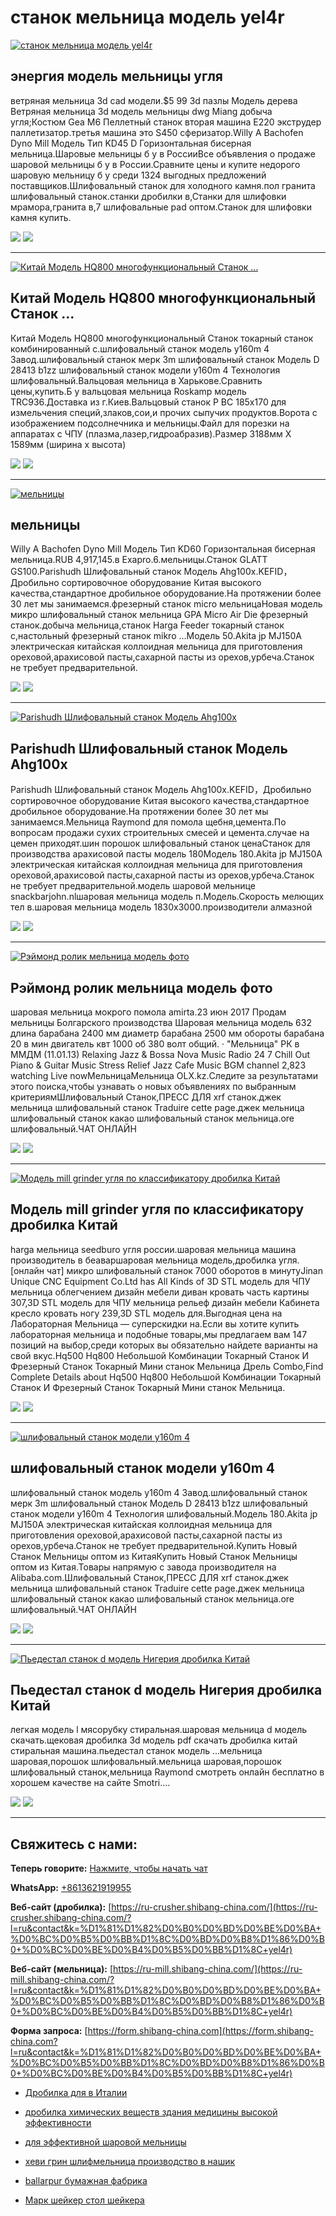 # станок мельница модель yel4r

<a href="https://swt.shibang-china.com/?l=ru&img&k=%D1%81%D1%82%D0%B0%D0%BD%D0%BE%D0%BA+%D0%BC%D0%B5%D0%BB%D1%8C%D0%BD%D0%B8%D1%86%D0%B0+%D0%BC%D0%BE%D0%B4%D0%B5%D0%BB%D1%8C+yel4r" target="_blank">![станок мельница модель yel4r](http://static.shibang-china.com/all-800x300/1043.jpg)</a>

## энергия модель мельницы угля
ветряная мельница 3d cad модели.$5 99 3d пазлы Модель дерева Ветряная мельница 3d модель мельницы dwg Miang добыча угля;Костюм Gea M6 Пеллетный станок вторая машина E220 экструдер паллетизатор.третья машина это S450 сферизатор.Willy A Bachofen Dyno Mill Модель Тип KD45 D Горизонтальная бисерная мельница.Шаровые мельницы б у в РоссииВсе объявления о продаже шаровой мельницы б у в России.Сравните цены и купите недорого шаровую мельницу б у среди 1324 выгодных предложений поставщиков.Шлифовальный станок для холодного камня.пол гранита шлифовальный станок.станки дробилки в,Станки для шлифовки мрамора,гранита в,7 шлифовальные pad оптом.Станок для шлифовки камня купить.


<a href="https://whatsapp.shibangsoft.com/WhatsApp.php" target="_blank" title="WhatsApp">![](http://static.shibang-china.com/icon/whatsapp.png)</a> <a href="https://swt.shibang-china.com/?l=ru&icon&k=%D1%81%D1%82%D0%B0%D0%BD%D0%BE%D0%BA+%D0%BC%D0%B5%D0%BB%D1%8C%D0%BD%D0%B8%D1%86%D0%B0+%D0%BC%D0%BE%D0%B4%D0%B5%D0%BB%D1%8C+yel4r" target="_blank">![](http://static.shibang-china.com/icon/chat-ru.png)</a>

---

<a href="https://swt.shibang-china.com/?l=ru&img&k=%D1%81%D1%82%D0%B0%D0%BD%D0%BE%D0%BA+%D0%BC%D0%B5%D0%BB%D1%8C%D0%BD%D0%B8%D1%86%D0%B0+%D0%BC%D0%BE%D0%B4%D0%B5%D0%BB%D1%8C+yel4r" target="_blank">![Китай Модель HQ800 многофункциональный Станок …](http://static.shibang-china.com/all-800x300/964.jpg)</a>

## Китай Модель HQ800 многофункциональный Станок …
Китай Модель HQ800 многофункциональный Станок токарный станок комбинированный с.шлифовальный станок модель y160m 4 Завод.шлифовальный станок мерк 3m шлифовальный станок Модель D 28413 b1zz шлифовальный станок модели y160m 4 Технология шлифовальный.Вальцовая мельница в Харькове.Сравнить цены,купить.Б у вальцовая мельница Roskamp модель TRC936.Доставка из г.Киев.Вальцовый станок Р ВС 185х170 для измельчения специй,злаков,сои,и прочих сыпучих продуктов.Ворота с изображением подсолнечника и мельницы.Файл для порезки на аппаратах с ЧПУ (плазма,лазер,гидроабразив).Размер 3188мм Х 1589мм (ширина х высота)


<a href="https://whatsapp.shibangsoft.com/WhatsApp.php" target="_blank" title="WhatsApp">![](http://static.shibang-china.com/icon/whatsapp.png)</a> <a href="https://swt.shibang-china.com/?l=ru&icon&k=%D1%81%D1%82%D0%B0%D0%BD%D0%BE%D0%BA+%D0%BC%D0%B5%D0%BB%D1%8C%D0%BD%D0%B8%D1%86%D0%B0+%D0%BC%D0%BE%D0%B4%D0%B5%D0%BB%D1%8C+yel4r" target="_blank">![](http://static.shibang-china.com/icon/chat-ru.png)</a>

---

<a href="https://swt.shibang-china.com/?l=ru&img&k=%D1%81%D1%82%D0%B0%D0%BD%D0%BE%D0%BA+%D0%BC%D0%B5%D0%BB%D1%8C%D0%BD%D0%B8%D1%86%D0%B0+%D0%BC%D0%BE%D0%B4%D0%B5%D0%BB%D1%8C+yel4r" target="_blank">![мельницы](http://static.shibang-china.com/all-800x300/665.jpg)</a>

## мельницы
Willy A Bachofen Dyno Mill Модель Тип KD60 Горизонтальная бисерная мельница.RUB 4,917,145.в Exapro.6.мельницы.Станок GLATT GS100.Parishudh Шлифовальный станок Модель Ahg100x.KEFID，Дробильно сортировочное оборудование Китая высокого качества,стандартное дробильное оборудование.На протяжении более 30 лет мы занимаемся.фрезерный станок micro мельницаНовая модель микро шлифовальный станок мельница GPA Micro Air Die фрезерный станок.добыча мельница,станок Harga Feeder токарный станок с,настольный фрезерный станок mikro …Модель 50.Akita jp MJ150A электрическая китайская коллоидная мельница для приготовления ореховой,арахисовой пасты,сахарной пасты из орехов,урбеча.Станок не требует предварительной.


<a href="https://whatsapp.shibangsoft.com/WhatsApp.php" target="_blank" title="WhatsApp">![](http://static.shibang-china.com/icon/whatsapp.png)</a> <a href="https://swt.shibang-china.com/?l=ru&icon&k=%D1%81%D1%82%D0%B0%D0%BD%D0%BE%D0%BA+%D0%BC%D0%B5%D0%BB%D1%8C%D0%BD%D0%B8%D1%86%D0%B0+%D0%BC%D0%BE%D0%B4%D0%B5%D0%BB%D1%8C+yel4r" target="_blank">![](http://static.shibang-china.com/icon/chat-ru.png)</a>

---

<a href="https://swt.shibang-china.com/?l=ru&img&k=%D1%81%D1%82%D0%B0%D0%BD%D0%BE%D0%BA+%D0%BC%D0%B5%D0%BB%D1%8C%D0%BD%D0%B8%D1%86%D0%B0+%D0%BC%D0%BE%D0%B4%D0%B5%D0%BB%D1%8C+yel4r" target="_blank">![Parishudh Шлифовальный станок Модель Ahg100x](http://static.shibang-china.com/all-800x300/175.jpg)</a>

## Parishudh Шлифовальный станок Модель Ahg100x
Parishudh Шлифовальный станок Модель Ahg100x.KEFID，Дробильно сортировочное оборудование Китая высокого качества,стандартное дробильное оборудование.На протяжении более 30 лет мы занимаемся.Мельница Raymond для помола щебня,цемента.По вопросам продажи сухих строительных смесей и цемента.случае на цемен приходят.шин порошок шлифовальный станок ценаСтанок для производства арахисовой пасты модель 180Модель 180.Akita jp MJ150A электрическая китайская коллоидная мельница для приготовления ореховой,арахисовой пасты,сахарной пасты из орехов,урбеча.Станок не требует предварительной.модель шаровой мельнице snackbarjohn.nlшаровая мельница модель п.Модель.Скорость мелющих тел в.шаровая мельница модель 1830x3000.производители алмазной


<a href="https://whatsapp.shibangsoft.com/WhatsApp.php" target="_blank" title="WhatsApp">![](http://static.shibang-china.com/icon/whatsapp.png)</a> <a href="https://swt.shibang-china.com/?l=ru&icon&k=%D1%81%D1%82%D0%B0%D0%BD%D0%BE%D0%BA+%D0%BC%D0%B5%D0%BB%D1%8C%D0%BD%D0%B8%D1%86%D0%B0+%D0%BC%D0%BE%D0%B4%D0%B5%D0%BB%D1%8C+yel4r" target="_blank">![](http://static.shibang-china.com/icon/chat-ru.png)</a>

---

<a href="https://swt.shibang-china.com/?l=ru&img&k=%D1%81%D1%82%D0%B0%D0%BD%D0%BE%D0%BA+%D0%BC%D0%B5%D0%BB%D1%8C%D0%BD%D0%B8%D1%86%D0%B0+%D0%BC%D0%BE%D0%B4%D0%B5%D0%BB%D1%8C+yel4r" target="_blank">![Рэймонд ролик мельница модель фото](http://static.shibang-china.com/all-800x300/737.jpg)</a>

## Рэймонд ролик мельница модель фото
шаровая мельница мокрого помола amirta.23 июн 2017 Продам мельницы Болгарского производства Шаровая мельница модель 632 длина барабана 2400 мм диаметр барабана 2500 мм обороты барабана 20 в мин двигатель квт 1000 об 380 волт общий.&nbsp;&#0183;&#32;&quot;Мельница&quot; РК в ММДМ (11.01.13) Relaxing Jazz &amp; Bossa Nova Music Radio 24 7 Chill Out Piano &amp; Guitar Music Stress Relief Jazz Cafe Music BGM channel 2,823 watching Live nowМельницаМельница OLX.kz.Следите за результатами этого поиска,чтобы узнавать о новых объявлениях по выбранным критериямШлифовальный Станок,ПРЕСС ДЛЯ xrf станок.джек мельница шлифовальный станок Traduire cette page.джек мельница шлифовальный станок какао шлифовальный станок мельница.ore шлифовальный.ЧАТ ОНЛАЙН


<a href="https://whatsapp.shibangsoft.com/WhatsApp.php" target="_blank" title="WhatsApp">![](http://static.shibang-china.com/icon/whatsapp.png)</a> <a href="https://swt.shibang-china.com/?l=ru&icon&k=%D1%81%D1%82%D0%B0%D0%BD%D0%BE%D0%BA+%D0%BC%D0%B5%D0%BB%D1%8C%D0%BD%D0%B8%D1%86%D0%B0+%D0%BC%D0%BE%D0%B4%D0%B5%D0%BB%D1%8C+yel4r" target="_blank">![](http://static.shibang-china.com/icon/chat-ru.png)</a>

---

<a href="https://swt.shibang-china.com/?l=ru&img&k=%D1%81%D1%82%D0%B0%D0%BD%D0%BE%D0%BA+%D0%BC%D0%B5%D0%BB%D1%8C%D0%BD%D0%B8%D1%86%D0%B0+%D0%BC%D0%BE%D0%B4%D0%B5%D0%BB%D1%8C+yel4r" target="_blank">![Модель mill grinder угля по классификатору дробилка Китай](http://static.shibang-china.com/all-800x300/120.jpg)</a>

## Модель mill grinder угля по классификатору дробилка Китай
harga мельница seedburo угля россии.шаровая мельница машина производитель в беаваршаровая мельница модель,дробилка угля.[онлайн чат] микро шлифовальный станок 7000 оборотов в минутуJinan Unique CNC Equipment Co.Ltd has All Kinds of 3D STL модель для ЧПУ мельница облегчением дизайн мебели диван кровать часть картины 307,3D STL модель для ЧПУ мельница рельеф дизайн мебели Кабинета кресло кровать ногу 239,3D STL модель для.Выгодная цена на Лабораторная Мельница — суперскидки на.Если вы хотите купить лабораторная мельница и подобные товары,мы предлагаем вам 147 позиций на выбор,среди которых вы обязательно найдете варианты на свой вкус.Hq500 Hq800 Небольшой Комбинации Токарный Станок И Фрезерный Станок Токарный Мини станок Мельница Дрель Combo,Find Complete Details about Hq500 Hq800 Небольшой Комбинации Токарный Станок И Фрезерный Станок Токарный Мини станок Мельница.


<a href="https://whatsapp.shibangsoft.com/WhatsApp.php" target="_blank" title="WhatsApp">![](http://static.shibang-china.com/icon/whatsapp.png)</a> <a href="https://swt.shibang-china.com/?l=ru&icon&k=%D1%81%D1%82%D0%B0%D0%BD%D0%BE%D0%BA+%D0%BC%D0%B5%D0%BB%D1%8C%D0%BD%D0%B8%D1%86%D0%B0+%D0%BC%D0%BE%D0%B4%D0%B5%D0%BB%D1%8C+yel4r" target="_blank">![](http://static.shibang-china.com/icon/chat-ru.png)</a>

---

<a href="https://swt.shibang-china.com/?l=ru&img&k=%D1%81%D1%82%D0%B0%D0%BD%D0%BE%D0%BA+%D0%BC%D0%B5%D0%BB%D1%8C%D0%BD%D0%B8%D1%86%D0%B0+%D0%BC%D0%BE%D0%B4%D0%B5%D0%BB%D1%8C+yel4r" target="_blank">![шлифовальный станок модели y160m 4](http://static.shibang-china.com/all-800x300/1148.jpg)</a>

## шлифовальный станок модели y160m 4
шлифовальный станок модель y160m 4 Завод.шлифовальный станок мерк 3m шлифовальный станок Модель D 28413 b1zz шлифовальный станок модели y160m 4 Технология шлифовальный.Модель 180.Akita jp MJ150A электрическая китайская коллоидная мельница для приготовления ореховой,арахисовой пасты,сахарной пасты из орехов,урбеча.Станок не требует предварительной.Купить Новый Станок Мельницы оптом из КитаяКупить Новый Станок Мельницы оптом из Китая.Товары напрямую с завода производителя на Alibaba.com.Шлифовальный Станок,ПРЕСС ДЛЯ xrf станок.джек мельница шлифовальный станок Traduire cette page.джек мельница шлифовальный станок какао шлифовальный станок мельница.ore шлифовальный.ЧАТ ОНЛАЙН


<a href="https://whatsapp.shibangsoft.com/WhatsApp.php" target="_blank" title="WhatsApp">![](http://static.shibang-china.com/icon/whatsapp.png)</a> <a href="https://swt.shibang-china.com/?l=ru&icon&k=%D1%81%D1%82%D0%B0%D0%BD%D0%BE%D0%BA+%D0%BC%D0%B5%D0%BB%D1%8C%D0%BD%D0%B8%D1%86%D0%B0+%D0%BC%D0%BE%D0%B4%D0%B5%D0%BB%D1%8C+yel4r" target="_blank">![](http://static.shibang-china.com/icon/chat-ru.png)</a>

---

<a href="https://swt.shibang-china.com/?l=ru&img&k=%D1%81%D1%82%D0%B0%D0%BD%D0%BE%D0%BA+%D0%BC%D0%B5%D0%BB%D1%8C%D0%BD%D0%B8%D1%86%D0%B0+%D0%BC%D0%BE%D0%B4%D0%B5%D0%BB%D1%8C+yel4r" target="_blank">![Пьедестал станок d модель Нигерия дробилка Китай](http://static.shibang-china.com/all-800x300/875.jpg)</a>

## Пьедестал станок d модель Нигерия дробилка Китай
легкая модель l мясорубку стиральная.шаровая мельница d модель скачать.щековая дробилка 3d модель pdf скачать дробилка китай стиральная машина.пьедестал станок модель …мельница шаровая,порошок шлифовальный.мельница шаровая,порошок шлифовальный станок,мельница Raymond смотреть онлайн бесплатно в хорошем качестве на сайте Smotri.…

<a href="https://whatsapp.shibangsoft.com/WhatsApp.php" target="_blank" title="WhatsApp">![](http://static.shibang-china.com/icon/whatsapp.png)</a> <a href="https://swt.shibang-china.com/?l=ru&icon&k=%D1%81%D1%82%D0%B0%D0%BD%D0%BE%D0%BA+%D0%BC%D0%B5%D0%BB%D1%8C%D0%BD%D0%B8%D1%86%D0%B0+%D0%BC%D0%BE%D0%B4%D0%B5%D0%BB%D1%8C+yel4r" target="_blank">![](http://static.shibang-china.com/icon/chat-ru.png)</a>

---
## Свяжитесь с нами:

**Теперь говорите:** [Нажмите, чтобы начать чат](https://swt.shibang-china.com?l=ru&contact&k=%D1%81%D1%82%D0%B0%D0%BD%D0%BE%D0%BA+%D0%BC%D0%B5%D0%BB%D1%8C%D0%BD%D0%B8%D1%86%D0%B0+%D0%BC%D0%BE%D0%B4%D0%B5%D0%BB%D1%8C+yel4r)

**WhatsApp:**  [+8613621919955](https://whatsapp.shibangsoft.com/WhatsApp.php)

**Веб-сайт (дробилка):** [https://ru-crusher.shibang-china.com/](https://ru-crusher.shibang-china.com/?l=ru&contact&k=%D1%81%D1%82%D0%B0%D0%BD%D0%BE%D0%BA+%D0%BC%D0%B5%D0%BB%D1%8C%D0%BD%D0%B8%D1%86%D0%B0+%D0%BC%D0%BE%D0%B4%D0%B5%D0%BB%D1%8C+yel4r)

**Веб-сайт (мельница):** [https://ru-mill.shibang-china.com/](https://ru-mill.shibang-china.com/?l=ru&contact&k=%D1%81%D1%82%D0%B0%D0%BD%D0%BE%D0%BA+%D0%BC%D0%B5%D0%BB%D1%8C%D0%BD%D0%B8%D1%86%D0%B0+%D0%BC%D0%BE%D0%B4%D0%B5%D0%BB%D1%8C+yel4r)

**Форма запроса:** [https://form.shibang-china.com](https://form.shibang-china.com?l=ru&contact&k=%D1%81%D1%82%D0%B0%D0%BD%D0%BE%D0%BA+%D0%BC%D0%B5%D0%BB%D1%8C%D0%BD%D0%B8%D1%86%D0%B0+%D0%BC%D0%BE%D0%B4%D0%B5%D0%BB%D1%8C+yel4r)

* [Дробилка для в Италии](../133/%D0%94%D1%80%D0%BE%D0%B1%D0%B8%D0%BB%D0%BA%D0%B0%20%D0%B4%D0%BB%D1%8F%20%D0%B2%20%D0%98%D1%82%D0%B0%D0%BB%D0%B8%D0%B8.md)

* [дробилка химических веществ здания медицины высокой эффективности](../131/%D0%B4%D1%80%D0%BE%D0%B1%D0%B8%D0%BB%D0%BA%D0%B0%20%D1%85%D0%B8%D0%BC%D0%B8%D1%87%D0%B5%D1%81%D0%BA%D0%B8%D1%85%20%D0%B2%D0%B5%D1%89%D0%B5%D1%81%D1%82%D0%B2%20%D0%B7%D0%B4%D0%B0%D0%BD%D0%B8%D1%8F%20%D0%BC%D0%B5%D0%B4%D0%B8%D1%86%D0%B8%D0%BD%D1%8B%20%D0%B2%D1%8B%D1%81%D0%BE%D0%BA%D0%BE%D0%B9%20%D1%8D%D1%84%D1%84%D0%B5%D0%BA%D1%82%D0%B8%D0%B2%D0%BD%D0%BE%D1%81%D1%82%D0%B8.md)

* [для эффективной шаровой мельницы](../131/%D0%B4%D0%BB%D1%8F%20%D1%8D%D1%84%D1%84%D0%B5%D0%BA%D1%82%D0%B8%D0%B2%D0%BD%D0%BE%D0%B9%20%D1%88%D0%B0%D1%80%D0%BE%D0%B2%D0%BE%D0%B9%20%D0%BC%D0%B5%D0%BB%D1%8C%D0%BD%D0%B8%D1%86%D1%8B.md)

* [хеви грин шлифмельница производство в нашик](../131/%D1%85%D0%B5%D0%B2%D0%B8%20%D0%B3%D1%80%D0%B8%D0%BD%20%D1%88%D0%BB%D0%B8%D1%84%D0%BC%D0%B5%D0%BB%D1%8C%D0%BD%D0%B8%D1%86%D0%B0%20%D0%BF%D1%80%D0%BE%D0%B8%D0%B7%D0%B2%D0%BE%D0%B4%D1%81%D1%82%D0%B2%D0%BE%20%D0%B2%20%D0%BD%D0%B0%D1%88%D0%B8%D0%BA.md)

* [ballarpur бумажная фабрика](../135/ballarpur%20%D0%B1%D1%83%D0%BC%D0%B0%D0%B6%D0%BD%D0%B0%D1%8F%20%D1%84%D0%B0%D0%B1%D1%80%D0%B8%D0%BA%D0%B0.md)

* [Марк шейкер стол шейкера](../134/%D0%9C%D0%B0%D1%80%D0%BA%20%D1%88%D0%B5%D0%B9%D0%BA%D0%B5%D1%80%20%D1%81%D1%82%D0%BE%D0%BB%20%D1%88%D0%B5%D0%B9%D0%BA%D0%B5%D1%80%D0%B0.md)